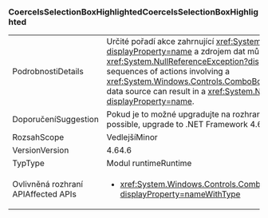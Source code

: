 ### <a name="coerceisselectionboxhighlighted"></a><span data-ttu-id="f686e-101">CoerceIsSelectionBoxHighlighted</span><span class="sxs-lookup"><span data-stu-id="f686e-101">CoerceIsSelectionBoxHighlighted</span></span>

|   |   |
|---|---|
|<span data-ttu-id="f686e-102">Podrobnosti</span><span class="sxs-lookup"><span data-stu-id="f686e-102">Details</span></span>|<span data-ttu-id="f686e-103">Určité pořadí akce zahrnující <xref:System.Windows.Controls.ComboBox?displayProperty=name> a zdrojem dat může vést k <xref:System.NullReferenceException?displayProperty=name>.</span><span class="sxs-lookup"><span data-stu-id="f686e-103">Certain sequences of actions involving a <xref:System.Windows.Controls.ComboBox?displayProperty=name> and its data source can result in a <xref:System.NullReferenceException?displayProperty=name>.</span></span>|
|<span data-ttu-id="f686e-104">Doporučení</span><span class="sxs-lookup"><span data-stu-id="f686e-104">Suggestion</span></span>|<span data-ttu-id="f686e-105">Pokud je to možné upgradujte na rozhraní .NET Framework 4.6.2.</span><span class="sxs-lookup"><span data-stu-id="f686e-105">If possible, upgrade to .NET Framework 4.6.2.</span></span>|
|<span data-ttu-id="f686e-106">Rozsah</span><span class="sxs-lookup"><span data-stu-id="f686e-106">Scope</span></span>|<span data-ttu-id="f686e-107">Vedlejší</span><span class="sxs-lookup"><span data-stu-id="f686e-107">Minor</span></span>|
|<span data-ttu-id="f686e-108">Version</span><span class="sxs-lookup"><span data-stu-id="f686e-108">Version</span></span>|<span data-ttu-id="f686e-109">4.6</span><span class="sxs-lookup"><span data-stu-id="f686e-109">4.6</span></span>|
|<span data-ttu-id="f686e-110">Typ</span><span class="sxs-lookup"><span data-stu-id="f686e-110">Type</span></span>|<span data-ttu-id="f686e-111">Modul runtime</span><span class="sxs-lookup"><span data-stu-id="f686e-111">Runtime</span></span>|
|<span data-ttu-id="f686e-112">Ovlivněná rozhraní API</span><span class="sxs-lookup"><span data-stu-id="f686e-112">Affected APIs</span></span>|<ul><li><xref:System.Windows.Controls.ComboBox.IsSelectionBoxHighlighted?displayProperty=nameWithType></li></ul>|

